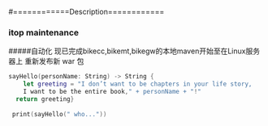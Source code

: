 #============Description============
###     itop maintenance
#####自动化
现已完成bikecc,bikemt,bikegw的本地maven开始至在Linux服务器上 重新发布新 war 包
```swift
sayHello(personName: String) -> String {
    let greeting = "I don’t want to be chapters in your life story,
    I want to be the entire book," + personName + "!"
  return greeting}
        
 print(sayHello(" who..."))
```
